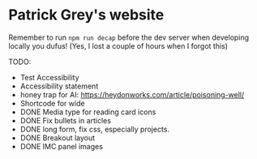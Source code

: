 # Patrick Grey's website
Remember to run `npm run decap` before the dev server when developing locally you dufus! (Yes, I lost a couple of hours when I forgot this)

TODO:

- Test Accessibility
- Accessibility statement
- honey trap for AI: https://heydonworks.com/article/poisoning-well/
- Shortcode for wide
- DONE Media type for reading card icons
- DONE Fix bullets in articles
- DONE long form, fix css, especially projects.
- DONE Breakout layout
- DONE IMC panel images